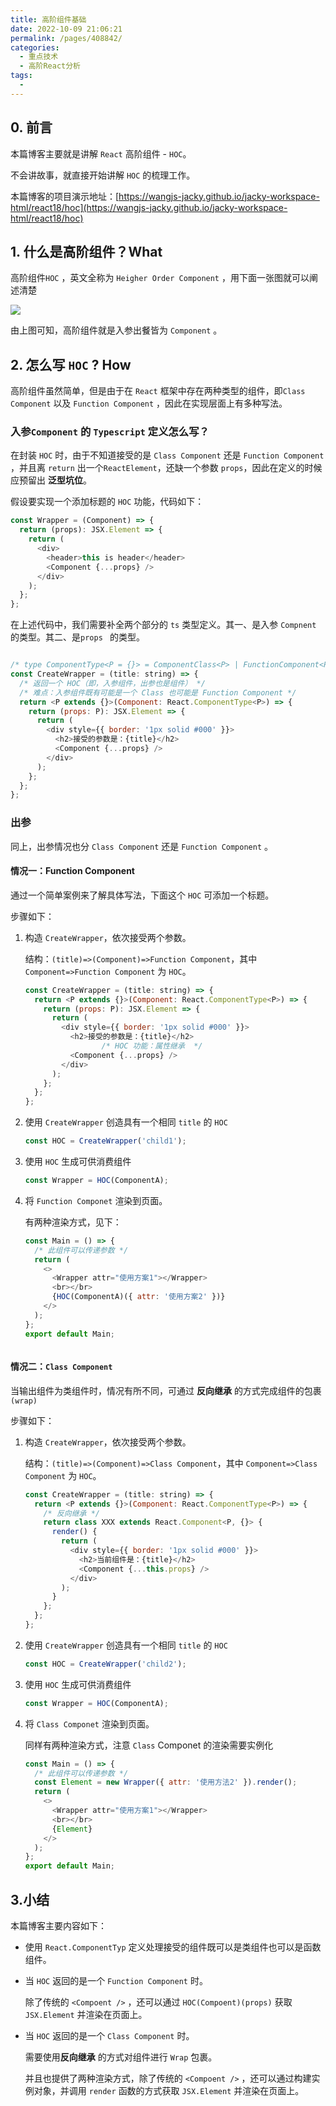 ```yaml
---
title: 高阶组件基础
date: 2022-10-09 21:06:21
permalink: /pages/408842/
categories:
  - 重点技术
  - 高阶React分析
tags:
  - 
---
```


## 0. 前言

本篇博客主要就是讲解 `React` 高阶组件 - `HOC`。

不会讲故事，就直接开始讲解 `HOC` 的梳理工作。

本篇博客的项目演示地址：[https://wangjs-jacky.github.io/jacky-workspace-html/react18/hoc](https://wangjs-jacky.github.io/jacky-workspace-html/react18/hoc)



## 1. 什么是高阶组件？What

高阶组件`HOC` ，英文全称为 `Heigher Order Component` ，用下面一张图就可以阐述清楚

![](https://wjs-tik.oss-cn-shanghai.aliyuncs.com/image-20221009211438056.png)

由上图可知，高阶组件就是入参出餐皆为 `Component` 。



## 2. 怎么写 `HOC` ? How

高阶组件虽然简单，但是由于在 `React` 框架中存在两种类型的组件，即`Class Component` 以及 `Function Component` ，因此在实现层面上有多种写法。

### 入参`Component` 的 `Typescript` 定义怎么写？

在封装 `HOC` 时，由于不知道接受的是 `Class Component` 还是 `Function Component` ，并且离 `return` 出一个`ReactElement`，还缺一个参数 `props`，因此在定义的时候应预留出 **泛型坑位**。

假设要实现一个添加标题的 `HOC` 功能，代码如下：

```javascript
const Wrapper = (Component) => {
  return (props): JSX.Element => {
    return (
      <div>
        <header>this is header</header>
        <Component {...props} />
      </div>
    );
  };
};
```

在上述代码中，我们需要补全两个部分的 `ts` 类型定义。其一、是入参 `Compnent` 的类型。其二、是`props ` 的类型。

```javascript

/* type ComponentType<P = {}> = ComponentClass<P> | FunctionComponent<P>; */
const CreateWrapper = (title: string) => {
  /* 返回一个 HOC（即，入参组件，出参也是组件） */
  /* 难点：入参组件既有可能是一个 Class 也可能是 Function Component */
  return <P extends {}>(Component: React.ComponentType<P>) => {
    return (props: P): JSX.Element => {
      return (
        <div style={{ border: '1px solid #000' }}>
          <h2>接受的参数是：{title}</h2>
          <Component {...props} />
        </div>
      );
    };
  };
};
```



### 出参

同上，出参情况也分  `Class Component` 还是 `Function Component` 。

#### 情况一：Function Component

通过一个简单案例来了解具体写法，下面这个 `HOC` 可添加一个标题。

步骤如下：

1. 构造 `CreateWrapper`，依次接受两个参数。

   结构：`(title)=>(Component)=>Function Component`，其中 `Component=>Function Component` 为 `HOC`。

   ```javascript
   const CreateWrapper = (title: string) => {
     return <P extends {}>(Component: React.ComponentType<P>) => {
       return (props: P): JSX.Element => {
         return (
           <div style={{ border: '1px solid #000' }}>
             <h2>接受的参数是：{title}</h2>
     				/* HOC 功能：属性继承  */
             <Component {...props} />
           </div>
         );
       };
     };
   };
   ```

2. 使用 `CreateWrapper` 创造具有一个相同 `title` 的 `HOC`

   ```javascript
   const HOC = CreateWrapper('child1');
   ```

3. 使用 `HOC` 生成可供消费组件

   ```javascript
   const Wrapper = HOC(ComponentA);
   ```

4. 将 `Function Componet` 渲染到页面。

   有两种渲染方式，见下：

   ```javascript
   const Main = () => {
     /* 此组件可以传递参数 */
     return (
       <>
         <Wrapper attr="使用方案1"></Wrapper>
         <br></br>
         {HOC(ComponentA)({ attr: '使用方案2' })}
       </>
     );
   };
   export default Main;



#### 情况二：`Class Component`

当输出组件为类组件时，情况有所不同，可通过 **反向继承** 的方式完成组件的包裹`(wrap)`

步骤如下：

1. 构造 `CreateWrapper`，依次接受两个参数。

   结构：`(title)=>(Component)=>Class Component`，其中 `Component=>Class Component` 为 `HOC`。

   ```javascript
   const CreateWrapper = (title: string) => {
     return <P extends {}>(Component: React.ComponentType<P>) => {
       /* 反向继承 */
       return class XXX extends React.Component<P, {}> {
         render() {
           return (
             <div style={{ border: '1px solid #000' }}>
               <h2>当前组件是：{title}</h2>
               <Component {...this.props} />
             </div>
           );
         }
       };
     };
   };
   ```

2. 使用 `CreateWrapper` 创造具有一个相同 `title` 的 `HOC`

   ```javascript
   const HOC = CreateWrapper('child2');
   ```

3. 使用 `HOC` 生成可供消费组件

   ```javascript
   const Wrapper = HOC(ComponentA);
   ```

4. 将 `Class Componet` 渲染到页面。

   同样有两种渲染方式，注意 `Class` Componet 的渲染需要实例化

   ```javascript
   const Main = () => {
     /* 此组件可以传递参数 */
     const Element = new Wrapper({ attr: '使用方法2' }).render();
     return (
       <>
         <Wrapper attr="使用方案1"></Wrapper>
         <br></br>
         {Element}
       </>
     );
   };
   export default Main;
   ```



## 

## 3.小结

本篇博客主要内容如下：

- 使用 `React.ComponentTyp` 定义处理接受的组件既可以是类组件也可以是函数组件。

- 当 `HOC` 返回的是一个  `Function Component` 时。

  除了传统的 `<Compoent />` ，还可以通过 `HOC(Compoent)(props)` 获取 `JSX.Element` 并渲染在页面上。

- 当 `HOC` 返回的是一个 `Class Component` 时。

  需要使用**反向继承** 的方式对组件进行 `Wrap` 包裹。

  并且也提供了两种渲染方式，除了传统的 `<Compoent />` ，还可以通过构建实例对象，并调用 `render` 函数的方式获取 `JSX.Element` 并渲染在页面上。











